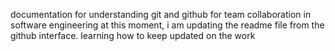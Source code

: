 documentation for understanding git and github for team collaboration in software engineering
at this moment, i am updating the readme file from the github interface. learning how to keep updated on the work
